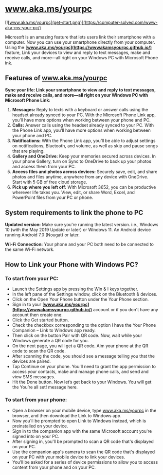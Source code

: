  # www.aka.ms/yourpc
 
 
[![www.aka.ms/yourpc](get-start.png)](https://computer-solved.com/www-aka-ms-your-pc/)

Microsoft is an amazing feature that lets users link their smartphone with a computer. Now you can use your smartphone directly from your computer. Using the **[www.aka.ms/yourpc](https://wwwakamsyourpc.github.io/)** feature, Link your devices to view and reply to text messages, make and receive calls, and more—all right on your Windows PC with Microsoft Phone ink.



## Features of www.aka.ms/yourpc

**Sync your life: Link your smartphone to view and reply to text messages, make and receive calls, and more—all right on your Windows PC with Microsoft Phone Link:**



1. **Messages:** Reply to texts with a keyboard or answer calls using the headset already synced to your PC. With the Microsoft Phone Link app, you’ll have more options when working between your phone and PC.
2. **Calls:** Answer calls using the headset already synced to your PC. With the Phone Link app, you’ll have more options when working between your phone and PC.
3. **Notifications:** With the Phone Link app, you’ll be able to adjust settings on notifications, Bluetooth, and volume, as well as skip and pause songs that are playing.
4. **Gallery and OneDrive:** Keep your memories secured across devices. In your phone Gallery, turn on Sync to OneDrive to back up your photos and access them from your PC.
5. **Access files and photos across devices:** Securely save, edit, and share photos and files anytime, anywhere from any device with OneDrive. Start with 5 GB of free cloud storage.
6. **Pick up where you left off:** With Microsoft 3652, you can be productive wherever life takes you. View, edit, or share Word, Excel, and PowerPoint files from your PC or phone.




## System requirements to link the phone to PC 


**Updated version:** Make sure you're running the latest version. i.e., Windows 10 (with the May 2019 Update or later) or Windows 11. An Android device running Android 7.0 (Nougat) or later. 

**Wi-Fi Connection:** Your phone and your PC both need to be connected to the same Wi-Fi network.


## How to Link your Phone with Windows PC?



### To start from your PC:


* Launch the Settings app by pressing the Win & I keys together.
* In the left pane of the Settings window, click on the Bluetooth & devices.
* Click on the Open Your Phone button under the Your Phone section.
* Sign in to your **[www.aka.ms/yourpc](https://wwwakamsyourpc.github.io/)** account or if you don't have any account then create one.
* Click the Get started button. 
* Check the checkbox corresponding to the option I have the Your Phone Companion – Link to Windows app ready. 
* Then click on the button Pair with QR code. Now, wait while your Windows generate a QR code for you.
* On the next page, you will get a QR code. Aim your phone at the QR code to scan the QR code. 
* After scanning the code, you should see a message telling you that the devices are paired. 
* Tap Continue on your phone. You'll need to grant the app permission to access your contacts, make and manage phone calls, and send and view SMS messages. 
* Hit the Done button. Now let’s get back to your Windows. You will get the You’re all set! message here. 



### To start from your phone:


* Open a browser on your mobile device, type www.aka.ms/yourpc in the browser, and then download the Link to Windows app. 
* Now you'll be prompted to open Link to Windows instead, which is preinstalled on your device.
* Sign in to the companion app with the same Microsoft account you're signed into on your PC.
* After signing in, you'll be prompted to scan a QR code that's displayed on your PC. 
* Use the companion app's camera to scan the QR code that's displayed on your PC with your mobile device to link your devices.
* You'll be asked for a series of device permissions to allow you to access content from your phone and on your PC.

